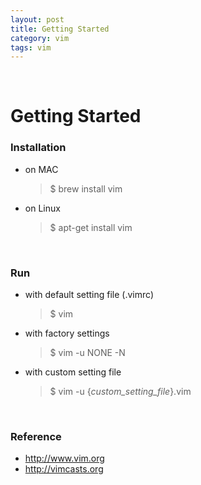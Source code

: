 ```yaml
---
layout: post
title: Getting Started
category: vim
tags: vim
---
```


&nbsp;

# Getting Started

### Installation

- on MAC

  > $ brew install vim

- on Linux

  > $ apt-get install vim

&nbsp;

### Run

- with default setting file (.vimrc)

  > $ vim

- with factory settings

  >  $ vim -u NONE -N

- with custom setting file

  >  $ vim -u {*custom\_setting\_file*}.vim

&nbsp;

### Reference

- http://www.vim.org
- http://vimcasts.org

